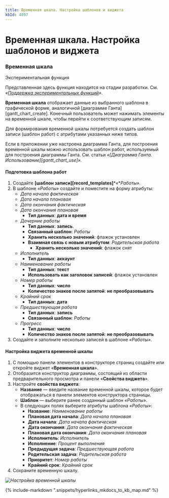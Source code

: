 ```yaml
---
title: Временная шкала. Настройка шаблонов и виджета
kbId: 4897
---
```


# Временная шкала. Настройка шаблонов и виджета

### Временная шкала

Экспериментальная функция

Представленная здесь функция находится на стадии разработки. См. *«[Поддержка экспериментальных функций](https://kb.comindware.ru/article\.php\?id=4579#mcetoc_1hsfq7ksu2)»*.

**Временная шкала** отображает данные из выбранного шаблона в графической форме, аналогичной [диаграмме Ганта][gantt_chart_create]. Конечный пользователь может нажимать элементы на временной шкале, чтобы перейти к соответствующим записям.

Для формирования временной шкалы потребуется создать шаблон записи (шаблон работ) с атрибутами указанных ниже типов.

Если в приложении уже настроена диаграмма Ганта, для построения временной шкалы можно использовать шаблон работ, используемый для построения диаграммы Ганта. См. статьи *«[Диаграмма Ганта. Использование][gantt_chart_use]».*

#### Подготовка шаблона работ

1. Создайте **[шаблон записи][record_templates]***«**Работы».*
2. В шаблоне *«Работы»* создайте и поместите на форму атрибуты:
    - *Дата начала фактическая*
    - *Дата начала плановая*
    - *Дата окончания фактическая*
    - *Дата окончания плановая*
        - **Тип данных**: **дата и время**
    - *Дочерние работы*
        - **Тип данных**: **запись**.
        - **Связанный шаблон**: *Работы*
        - **Хранить несколько значений**: флажок установлен
        - **Взаимная связь с новым атрибутом**: *Родительская работа*
            - **Хранить несколько значений**: флажок снят
    - *Исполнитель*
        - **Тип данных**: **аккаунт**
    - *Наименование работы*
        - **Тип данных**: **текст**
        - **Использовать как заголовок записей**: флажок установлен
    - *Номер работы*
        - **Тип данных**: **число**
        - **Количество знаков после запятой**: **не преобразовывать**
    - *Крайний срок*
        - **Тип данных**: **дата**
    - *Предшествующая работа*
        - **Тип данных**: **запись**
        - **Связанный шаблон**: *Работы*
    - *Прогресс*
        - **Тип данных**: **число**
        - **Количество знаков после запятой**: **не преобразовывать**
3. Создайте и заполните несколько записей в шаблоне *«Работы»*.

#### Настройка виджета временной шкалы

1. С помощью панели элементов в конструкторе страниц создайте или откройте виджет «**Временная шкала**».
2. Отобразится конструктор диаграммы, состоящий из области предварительного просмотра и панели «**Свойства виджета**».
3. Настройте **свойства виджета**:
    - **Название** — введите название временной шкалы, которое будет отображаться в панели элементов конструктора страницы.
    - **Шаблон** — выберите ранее созданный шаблон *«Работы».*
    - В следующих полях выберите атрибуты шаблона *«Работы»*:
        - **Название**: *Наименование работы*
        - **Плановая дата начала**: *Дата начала плановая*
        - **Дата начала**: *Дата начала фактическая*
        - **Дата окончания**: *Дата окончания фактическая*
        - **Плановая дата окончания**: *Дата окончания плановая*
        - **Исполнитель**: *Исполнитель*
        - **Исполнение**: *Процент выполнения*
        - **Предыдущая задача**: *Предшествующая работа*
        - **Родительская задача**: *Родительская работа*
        - **Приоритет**: *Номер работы*
        - **Крайний срок**: *Крайний срок*
4. Сохраните временную шкалу.

_![Настройка временной шкалы](https://kb.comindware.ru/assets/img_6634a213e2d09.png)_

{% include-markdown ".snippets/hyperlinks_mkdocs_to_kb_map.md" %}
